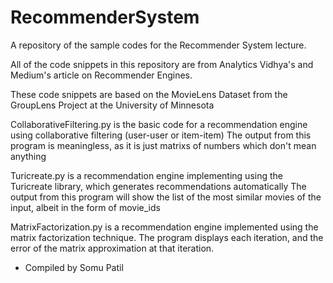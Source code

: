 # RecommenderSystem
A repository of the sample codes for the Recommender System lecture.

All of the code snippets in this repository are from Analytics Vidhya's and Medium's
article on Recommender Engines.

These code snippets are based on the MovieLens Dataset from the GroupLens Project at the University of Minnesota

CollaborativeFiltering.py is the basic code for a recommendation engine using collaborative filtering (user-user or item-item)
The output from this program is meaningless, as it is just matrixs of numbers which don't mean anything

Turicreate.py is a recommendation engine implementing using the Turicreate library, which generates recommendations automatically
The output from this program will show the list of the most similar movies of the input, albeit in the form of movie_ids

MatrixFactorization.py is a recommendation engine implemented using the matrix factorization technique.
The program displays each iteration, and the error of the matrix approximation at that iteration.

- Compiled by Somu Patil